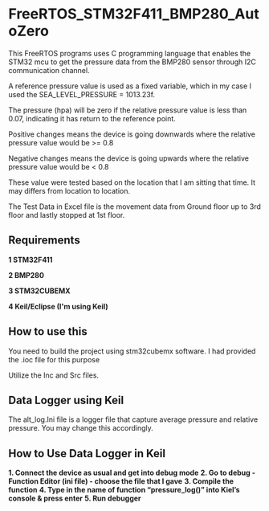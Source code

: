 # FreeRTOS_STM32F411_BMP280_AutoZero

This FreeRTOS programs uses C programming language that enables the STM32 mcu to get the pressure data from the BMP280 sensor through I2C communication channel.

A reference pressure value is used as a fixed variable, which in my case I used the SEA_LEVEL_PRESSURE = 1013.23f.

The pressure (hpa) will be zero if the relative pressure value is less than 0.07, indicating it has return to the reference point.

Positive changes means the device is going downwards where the relative pressure value would be >= 0.8

Negative changes means the device is going upwards where the relative pressure value would be < 0.8

These value were tested based on the location that I am sitting that time. It may differs from location to location.


The Test Data in Excel file is the movement data from Ground floor up to 3rd floor and lastly stopped at 1st floor.


## Requirements

 **1 STM32F411**
  
 **2 BMP280**
  
 **3 STM32CUBEMX**
  
 **4 Keil/Eclipse  (I'm using Keil)**


## How to use this
You need to build the project using stm32cubemx software.
I had provided the .ioc file for this purpose

Utilize the Inc and Src files.


## Data Logger using Keil

The alt_log.Ini file is a logger file that capture average pressure and relative pressure. You may change this accordingly.

## How to Use Data Logger in Keil

**1.	Connect the device as usual and get into debug mode**
**2.	Go to debug - Function Editor (ini file) - choose the file that I gave**
**3.	Compile the function**
**4.	Type in the name of function “pressure_log()” into Kiel’s console & press enter**
**5.	Run debugger**


